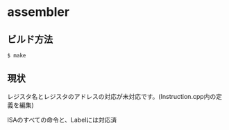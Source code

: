 # assembler
## ビルド方法
```$ make```

## 現状
レジスタ名とレジスタのアドレスの対応が未対応です。(Instruction.cpp内の定義を編集) 

ISAのすべての命令と、Labelには対応済


